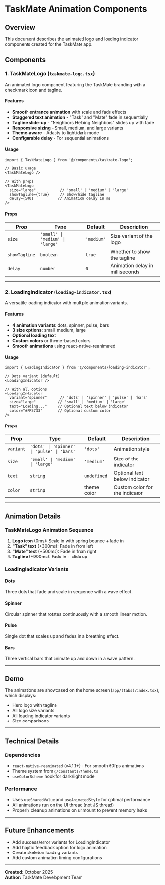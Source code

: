 # TaskMate Animation Components

## Overview
This document describes the animated logo and loading indicator components created for the TaskMate app.

## Components

### 1. TaskMateLogo (`taskmate-logo.tsx`)

An animated logo component featuring the TaskMate branding with a checkmark icon and tagline.

#### Features
- **Smooth entrance animation** with scale and fade effects
- **Staggered text animation** - "Task" and "Mate" fade in sequentially
- **Tagline slide-up** - "Neighbors Helping Neighbors" slides up with fade
- **Responsive sizing** - Small, medium, and large variants
- **Theme-aware** - Adapts to light/dark mode
- **Configurable delay** - For sequential animations

#### Usage

```tsx
import { TaskMateLogo } from '@/components/taskmate-logo';

// Basic usage
<TaskMateLogo />

// With props
<TaskMateLogo 
  size="large"           // 'small' | 'medium' | 'large'
  showTagline={true}     // Show/hide tagline
  delay={500}           // Animation delay in ms
/>
```

#### Props

| Prop | Type | Default | Description |
|------|------|---------|-------------|
| `size` | `'small' \| 'medium' \| 'large'` | `'medium'` | Size variant of the logo |
| `showTagline` | `boolean` | `true` | Whether to show the tagline |
| `delay` | `number` | `0` | Animation delay in milliseconds |

---

### 2. LoadingIndicator (`loading-indicator.tsx`)

A versatile loading indicator with multiple animation variants.

#### Features
- **4 animation variants**: dots, spinner, pulse, bars
- **3 size options**: small, medium, large
- **Optional loading text**
- **Custom colors** or theme-based colors
- **Smooth animations** using react-native-reanimated

#### Usage

```tsx
import { LoadingIndicator } from '@/components/loading-indicator';

// Dots variant (default)
<LoadingIndicator />

// With all options
<LoadingIndicator 
  variant="spinner"      // 'dots' | 'spinner' | 'pulse' | 'bars'
  size="large"          // 'small' | 'medium' | 'large'
  text="Loading..."     // Optional text below indicator
  color="#FF5733"       // Optional custom color
/>
```

#### Props

| Prop | Type | Default | Description |
|------|------|---------|-------------|
| `variant` | `'dots' \| 'spinner' \| 'pulse' \| 'bars'` | `'dots'` | Animation style |
| `size` | `'small' \| 'medium' \| 'large'` | `'medium'` | Size of the indicator |
| `text` | `string` | `undefined` | Optional text below indicator |
| `color` | `string` | theme color | Custom color for the indicator |

---

## Animation Details

### TaskMateLogo Animation Sequence
1. **Logo icon** (0ms): Scale in with spring bounce + fade in
2. **"Task" text** (+300ms): Fade in from left
3. **"Mate" text** (+500ms): Fade in from right
4. **Tagline** (+900ms): Fade in + slide up

### LoadingIndicator Variants

#### Dots
Three dots that fade and scale in sequence with a wave effect.

#### Spinner
Circular spinner that rotates continuously with a smooth linear motion.

#### Pulse
Single dot that scales up and fades in a breathing effect.

#### Bars
Three vertical bars that animate up and down in a wave pattern.

---

## Demo

The animations are showcased on the home screen (`app/(tabs)/index.tsx`), which displays:
- Hero logo with tagline
- All logo size variants
- All loading indicator variants
- Size comparisons

---

## Technical Details

### Dependencies
- `react-native-reanimated` (v4.1.1+) - For smooth 60fps animations
- Theme system from `@/constants/theme.ts`
- `useColorScheme` hook for dark/light mode

### Performance
- Uses `useSharedValue` and `useAnimatedStyle` for optimal performance
- All animations run on the UI thread (not JS thread)
- Properly cleanup animations on unmount to prevent memory leaks

---

## Future Enhancements
- Add success/error variants for LoadingIndicator
- Add haptic feedback option for logo animation
- Create skeleton loading variants
- Add custom animation timing configurations

---

**Created:** October 2025  
**Author:** TaskMate Development Team

